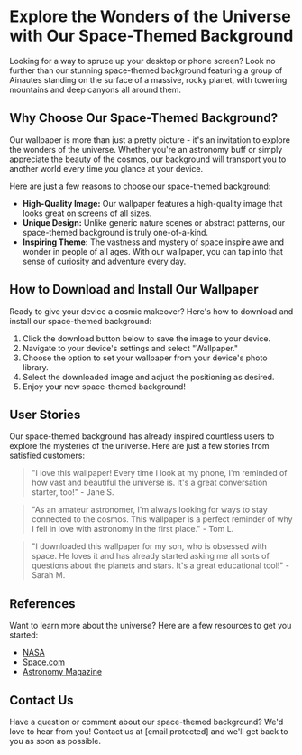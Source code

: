 <!--font:Inter-->

# Explore the Wonders of the Universe with Our Space-Themed Background

Looking for a way to spruce up your desktop or phone screen? Look no further than our stunning space-themed background featuring a group of Ainautes standing on the surface of a massive, rocky planet, with towering mountains and deep canyons all around them.

## Why Choose Our Space-Themed Background?

Our wallpaper is more than just a pretty picture - it's an invitation to explore the wonders of the universe. Whether you're an astronomy buff or simply appreciate the beauty of the cosmos, our background will transport you to another world every time you glance at your device.

Here are just a few reasons to choose our space-themed background:

- **High-Quality Image:** Our wallpaper features a high-quality image that looks great on screens of all sizes.
- **Unique Design:** Unlike generic nature scenes or abstract patterns, our space-themed background is truly one-of-a-kind.
- **Inspiring Theme:** The vastness and mystery of space inspire awe and wonder in people of all ages. With our wallpaper, you can tap into that sense of curiosity and adventure every day.

## How to Download and Install Our Wallpaper

Ready to give your device a cosmic makeover? Here's how to download and install our space-themed background:

1. Click the download button below to save the image to your device.
2. Navigate to your device's settings and select "Wallpaper."
3. Choose the option to set your wallpaper from your device's photo library.
4. Select the downloaded image and adjust the positioning as desired.
5. Enjoy your new space-themed background!

## User Stories

Our space-themed background has already inspired countless users to explore the mysteries of the universe. Here are just a few stories from satisfied customers:

> "I love this wallpaper! Every time I look at my phone, I'm reminded of how vast and beautiful the universe is. It's a great conversation starter, too!" - Jane S.

> "As an amateur astronomer, I'm always looking for ways to stay connected to the cosmos. This wallpaper is a perfect reminder of why I fell in love with astronomy in the first place." - Tom L.

> "I downloaded this wallpaper for my son, who is obsessed with space. He loves it and has already started asking me all sorts of questions about the planets and stars. It's a great educational tool!" - Sarah M.

## References

Want to learn more about the universe? Here are a few resources to get you started:

- [NASA](#)
- [Space.com](#)
- [Astronomy Magazine](#)

## Contact Us

Have a question or comment about our space-themed background? We'd love to hear from you! Contact us at [email protected] and we'll get back to you as soon as possible.

<!--

Write me content for website with wallpaper which alt text is:

"A group of Ainautes standing on the surface of a massive, rocky planet, with towering mountains and deep canyons all around them."

The name/title of the page should not be 1:1 copy of the alt text but rather a real content of the website which is using this wallpaper.

- Use markdown format 
- Start with heading
- Heading should be short and concise
- The content should look like a real website 
- The website should not be about the wallpaper, wallpaper is just a related background
- Heading should be contain work "wallpaper" or "background"
- Include real sections like references, contact, user stories, etc. use things relevant to the page purpose.
- Feel free to use structure like headings, bullets, numbering, blockquotes, paragraphs, horizontal lines, etc.
- You can use formatting like bold or _italic_
- You can include UTF-8 emojis
- Links should be only #hash anchors (and you can refer to the document itself)
- Do not include images


---


# Explore the Wonders of the Universe with Our Space-Themed Background

Looking for a way to spruce up your desktop or phone screen? Look no further than our stunning space-themed background featuring a group of Ainautes standing on the surface of a massive, rocky planet, with towering mountains and deep canyons all around them.

## Why Choose Our Space-Themed Background?

Our wallpaper is more than just a pretty picture - it's an invitation to explore the wonders of the universe. Whether you're an astronomy buff or simply appreciate the beauty of the cosmos, our background will transport you to another world every time you glance at your device.

Here are just a few reasons to choose our space-themed background:

- **High-Quality Image:** Our wallpaper features a high-quality image that looks great on screens of all sizes.
- **Unique Design:** Unlike generic nature scenes or abstract patterns, our space-themed background is truly one-of-a-kind.
- **Inspiring Theme:** The vastness and mystery of space inspire awe and wonder in people of all ages. With our wallpaper, you can tap into that sense of curiosity and adventure every day.

## How to Download and Install Our Wallpaper

Ready to give your device a cosmic makeover? Here's how to download and install our space-themed background:

1. Click the download button below to save the image to your device.
2. Navigate to your device's settings and select "Wallpaper."
3. Choose the option to set your wallpaper from your device's photo library.
4. Select the downloaded image and adjust the positioning as desired.
5. Enjoy your new space-themed background!

## User Stories

Our space-themed background has already inspired countless users to explore the mysteries of the universe. Here are just a few stories from satisfied customers:

> "I love this wallpaper! Every time I look at my phone, I'm reminded of how vast and beautiful the universe is. It's a great conversation starter, too!" - Jane S.

> "As an amateur astronomer, I'm always looking for ways to stay connected to the cosmos. This wallpaper is a perfect reminder of why I fell in love with astronomy in the first place." - Tom L.

> "I downloaded this wallpaper for my son, who is obsessed with space. He loves it and has already started asking me all sorts of questions about the planets and stars. It's a great educational tool!" - Sarah M.

## References

Want to learn more about the universe? Here are a few resources to get you started:

- [NASA](#)
- [Space.com](#)
- [Astronomy Magazine](#)

## Contact Us

Have a question or comment about our space-themed background? We'd love to hear from you! Contact us at [email protected] and we'll get back to you as soon as possible.

-->

